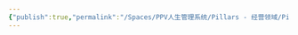 ```yaml
---
{"publish":true,"permalink":"/Spaces/PPV人生管理系统/Pillars - 经营领域/Pillars - 人生经营领域/运动/增肌减脂计划/力量训练动作库/哑铃平板卧推.md","created":"2025-07-07T18:43:32.584+08:00","modified":"2025-07-09T00:22:52.339+08:00","published":"2025-07-09T00:22:52.339+08:00","cssclasses":""}
---
```


